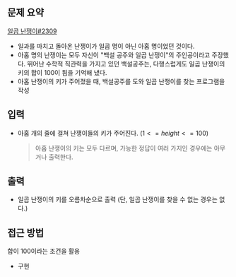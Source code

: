 ## 문제 요약
[일곱 난쟁이#2309](https://www.acmicpc.net/problem/2309)
- 일과를 마치고 돌아온 난쟁이가 일곱 명이 아닌 아홉 명이었던 것이다.
- 아홉 명의 난쟁이는 모두 자신이 "백설 공주와 일곱 난쟁이"의 주인공이라고 주장했다. 뛰어난 수학적 직관력을 가지고 있던 백설공주는, 다행스럽게도 일곱 난쟁이의 키의 합이 100이 됨을 기억해 냈다.
- 아홉 난쟁이의 키가 주어졌을 때, 백설공주를 도와 일곱 난쟁이를 찾는 프로그램을 작성

## 입력
- 아홉 개의 줄에 걸쳐 난쟁이들의 키가 주어진다. $(1 <= height <= 100)$ 
    > 아홉 난쟁이의 키는 모두 다르며, 가능한 정답이 여러 가지인 경우에는 아무거나 출력한다.

## 출력
- 일곱 난쟁이의 키를 오름차순으로 출력 (단, 일곱 난쟁이를 찾을 수 없는 경우는 없다.)

## 접근 방법
합이 100이라는 조건을 활용
- 구현
